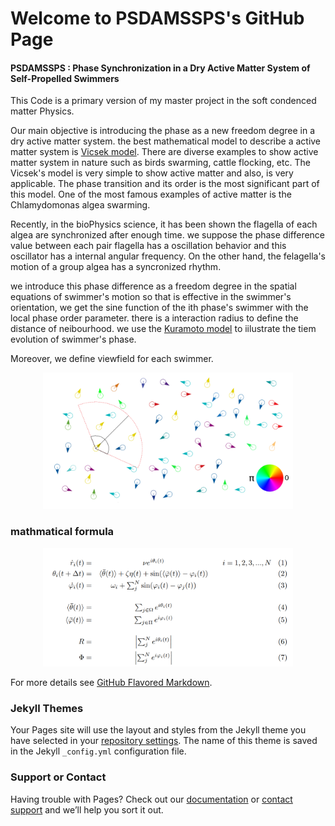 # Welcome to PSDAMSSPS's GitHub Page

#### PSDAMSSPS : Phase Synchronization in a Dry Active Matter System of Self-Propelled Swimmers 

This Code is a primary version of my master project in the soft condenced matter Physics.

Our main objective is introducing the phase as a new freedom degree in a dry active matter system. the best mathematical model to describe a active matter system is [Vicsek model](https://en.wikipedia.org/wiki/Vicsek_model). There are diverse examples to show active matter system in nature such as birds swarming, cattle flocking, etc. 
The Vicsek's model is very simple to show active matter and also, is very applicable. The phase transition and its order is the most significant part of this model. One of the most famous examples of active matter is the Chlamydomonas algea swarming.

Recently, in the bioPhysics science, it has been shown the flagella of each algea are synchronized after enough time. we suppose the phase difference value between each pair flagella has a oscillation behavior and this oscillator has a internal angular frequency. On the other hand, the felagella's motion of a group algea has a syncronized rhythm. 

we introduce this phase difference as a freedom degree in the spatial equations of swimmer's motion so that is effective in the swimmer's orientation, we get the sine function of the ith phase's swimmer with the local phase order parameter. there is a interaction radius to define the distance of neibourhood. we use the [Kuramoto model](https://en.wikipedia.org/wiki/Kuramoto_model) to iilustrate the tiem evolution of swimmer's phase. 

Moreover, we define viewfield for each swimmer.

<p align="center">
  <img src="tempScheme.png" width="400px">
</p>

### mathmatical formula

<p align="center">
  <img src="formula.png" width="400px">
</p>

For more details see [GitHub Flavored Markdown](https://guides.github.com/features/mastering-markdown/).

### Jekyll Themes

Your Pages site will use the layout and styles from the Jekyll theme you have selected in your [repository settings](https://github.com/rasoulkajouri/codes/settings). The name of this theme is saved in the Jekyll `_config.yml` configuration file.

### Support or Contact

Having trouble with Pages? Check out our [documentation](https://help.github.com/categories/github-pages-basics/) or [contact support](https://github.com/contact) and we’ll help you sort it out.
